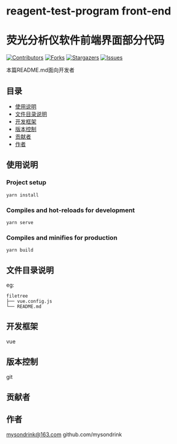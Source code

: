 # reagent-test-program front-end
# 荧光分析仪软件前端界面部分代码

[![Contributors][contributors-shield]][contributors-url]
[![Forks][forks-shield]][forks-url]
[![Stargazers][stars-shield]][stars-url]
[![Issues][issues-shield]][issues-url]

<template>
    <div>
        <h1 align="center">荧光分析仪</h1>
        <h2 align="center">采用前后端分离的设计，本项目为第一版qt0922设计的升级，为第三版软件</h2>
    </div>
    <div align="center">
        <img align="center" src="https://github-readme-streak-stats.herokuapp.com/?user=mysondrink&theme=dark&border=none;"  height="180px;/">
        <img align="center" src="https://github-readme-activity-graph.vercel.app/graph?username=mysondrink&theme=react-dark"> 
    </div>
</template>

本篇README.md面向开发者

## 目录
- [使用说明](#使用说明)
- [文件目录说明](#文件目录说明)
- [开发框架](#开发框架)
- [版本控制](#版本控制)
- [贡献者](#贡献者)
- [作者](#作者)

## 使用说明
### Project setup
```
yarn install
```

### Compiles and hot-reloads for development
```
yarn serve
```

### Compiles and minifies for production
```
yarn build
```

## 文件目录说明
eg:

```
filetree 
├── vue.config.js
└── README.md

```

## 开发框架
vue

## 版本控制
git

## 贡献者

## 作者
mysondrink@163.com
github.com/mysondrink

[your-project-path]:mysondrink/project0124
[contributors-shield]: https://img.shields.io/github/contributors/mysondrink/project0124.svg?style=flat-square
[contributors-url]: https://github.com/mysondrink/project0124/graphs/contributors
[forks-shield]: https://img.shields.io/github/forks/mysondrink/project0124.svg?style=flat-square
[forks-url]: https://github.com/mysondrink/project0124/network/members
[stars-shield]: https://img.shields.io/github/stars/mysondrink/project0124.svg?style=flat-square
[stars-url]: https://github.com/mysondrink/project0124/stargazers
[issues-shield]: https://img.shields.io/github/issues/mysondrink/project0124.svg?style=flat-square
[issues-url]: https://img.shields.io/github/issues/mysondrink/project0124.svg
